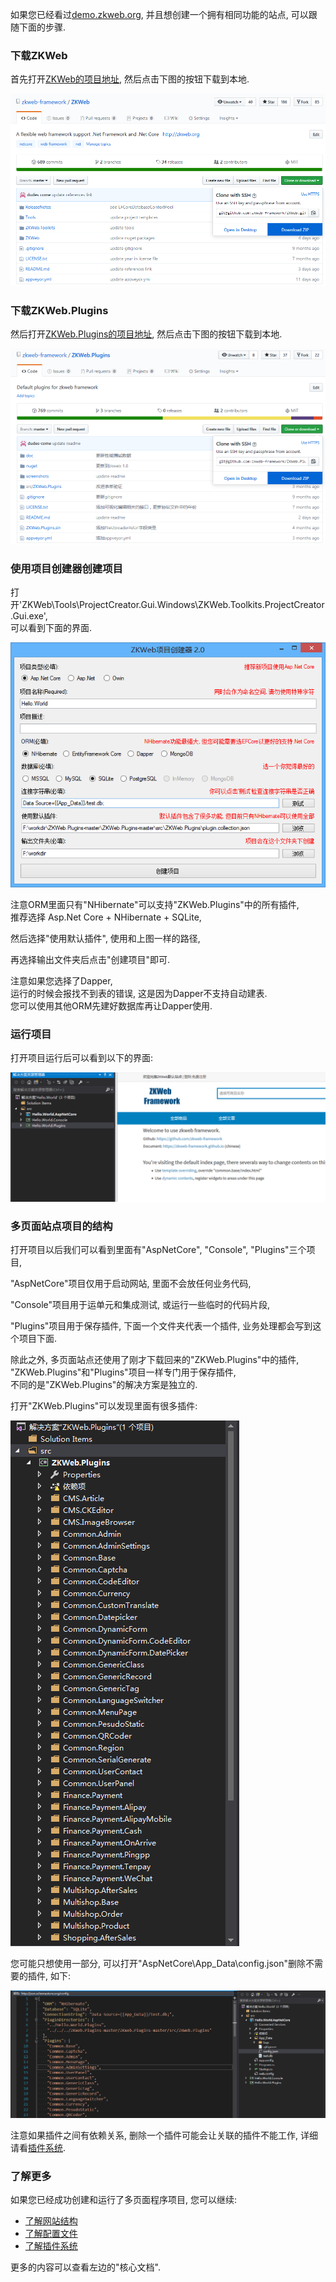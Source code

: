 如果您已经看过[demo.zkweb.org](http://demo.zkweb.org), 并且想创建一个拥有相同功能的站点, 可以跟随下面的步骤.

### 下载ZKWeb

首先打开[ZKWeb的项目地址](https://github.com/zkweb-framework/zkweb), 然后点击下图的按钮下载到本地.

![下载ZKWeb](../images/core/create_project_empty_1.png)

### 下载ZKWeb.Plugins

然后打开[ZKWeb.Plugins的项目地址](https://github.com/zkweb-framework/zkweb.plugins), 然后点击下图的按钮下载到本地.

![下载ZKWeb.Plugins](../images/core/create_project_demo_1.png)

### 使用项目创建器创建项目

打开'ZKWeb\Tools\ProjectCreator.Gui.Windows\ZKWeb.Toolkits.ProjectCreator.Gui.exe',<br/>
可以看到下面的界面.

![项目创建器](../images/core/create_project_demo_2.png)

注意ORM里面只有"NHibernate"可以支持"ZKWeb.Plugins"中的所有插件,<br/>
推荐选择 Asp.Net Core + NHibernate + SQLite,

然后选择"使用默认插件", 使用和上图一样的路径,

再选择输出文件夹后点击"创建项目"即可.

注意如果您选择了Dapper,<br/>
运行的时候会报找不到表的错误, 这是因为Dapper不支持自动建表.<br/>
您可以使用其他ORM先建好数据库再让Dapper使用.<br/>

### 运行项目

打开项目运行后可以看到以下的界面:

![运行项目](../images/core/create_project_demo_3.png)

### 多页面站点项目的结构

打开项目以后我们可以看到里面有"AspNetCore", "Console", "Plugins"三个项目,

"AspNetCore"项目仅用于启动网站, 里面不会放任何业务代码,

"Console"项目用于运单元和集成测试, 或运行一些临时的代码片段,

"Plugins"项目用于保存插件, 下面一个文件夹代表一个插件, 业务处理都会写到这个项目下面.

除此之外, 多页面站点还使用了刚才下载回来的"ZKWeb.Plugins"中的插件,<br/>
"ZKWeb.Plugins"和"Plugins"项目一样专门用于保存插件,<br/>
不同的是"ZKWeb.Plugins"的解决方案是独立的.

打开"ZKWeb.Plugins"可以发现里面有很多插件:

![ZKWeb.Plugins](../images/core/create_project_demo_4.png)

您可能只想使用一部分, 可以打开"AspNetCore\App_Data\config.json"删除不需要的插件, 如下:

![config.json](../images/core/create_project_demo_5.png)

注意如果插件之间有依赖关系, 删除一个插件可能会让关联的插件不能工作, 详细请看[插件系统](plugin/index.html).

### 了解更多

如果您已经成功创建和运行了多页面程序项目, 您可以继续:

- [了解网站结构](website_struct/index.html)
- [了解配置文件](website_config/index.html)
- [了解插件系统](plugin/index.html)

更多的内容可以查看左边的"核心文档".
